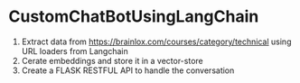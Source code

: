 # CustomChatBotUsingLangChain
1. Extract data from https://brainlox.com/courses/category/technical
using URL loaders from Langchain
2. Cerate embeddings and store it in a vector-store
3. Create a FLASK RESTFUL API to handle the conversation
